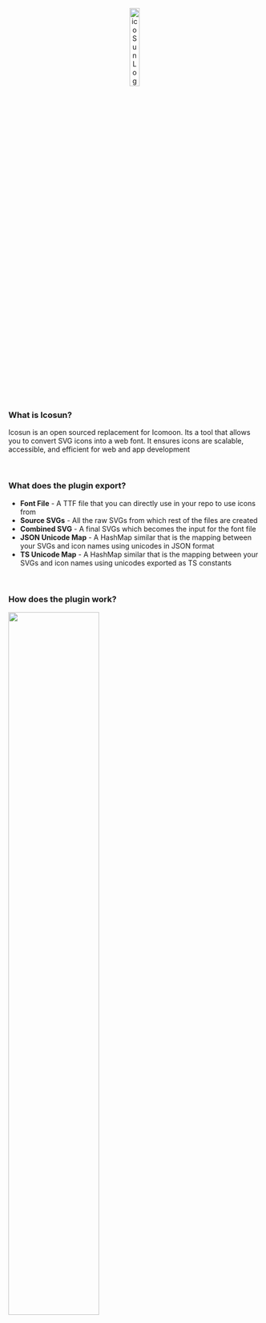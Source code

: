 <p align="center">
<img width="20%" margin="0 auto" alt="icoSunLogo" src="https://github.com/user-attachments/assets/6753973c-1e67-451f-a9a4-a31542401187">
</p>

<h3>What is Icosun?</h3>
<p>Icosun is an open sourced replacement for Icomoon. Its a tool that allows you to convert SVG icons into a web font. It ensures icons are scalable, accessible, and efficient for web and app development</p></br>

<h3>What does the plugin export?</h3>
<ul>
<li><b>Font File</b> - A TTF file that you can directly use in your repo to use icons from</li>
<li><b>Source SVGs</b> - All the raw SVGs from which rest of the files are created</li>
<li><b>Combined SVG</b> - A final SVGs which becomes the input for the font file</li>
<li><b>JSON Unicode Map</b> - A HashMap similar that is the mapping between your SVGs and icon names using unicodes in JSON format</li>
<li><b>TS Unicode Map</b> - A HashMap similar that is the mapping between your SVGs and icon names using unicodes exported as TS constants</li>
</ul></br>

<h3>How does the plugin work?</h3>
<p align="left">
<img width="60%" margin="0 auto" src="https://github.com/user-attachments/assets/71cb1081-943e-4cc1-91b9-b8b3bcd92ad4">
</p>
